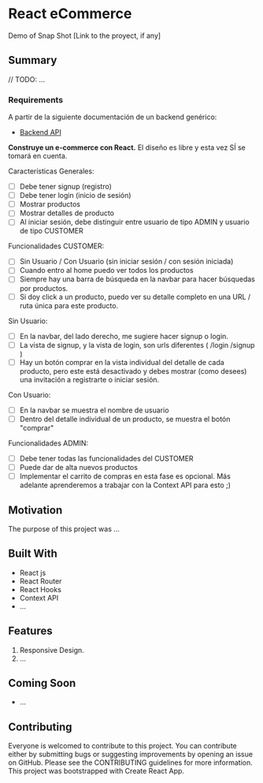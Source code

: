 # React eCommerce

Demo of Snap Shot [Link to the proyect, if any]

## Summary

// TODO:
...

### Requirements

A partir de la siguiente documentación de un backend genérico:

- [Backend API](https://ecomerce-master.herokuapp.com/docs)

**Construye un e-commerce con React.**
El diseño es libre y esta vez SÍ se tomará en cuenta.

Características Generales:

- [ ] Debe tener signup (registro)
- [ ] Debe tener login (inicio de sesión)
- [ ] Mostrar productos
- [ ] Mostrar detalles de producto
- [ ] Al iniciar sesión, debe distinguir entre usuario de tipo ADMIN y usuario de tipo CUSTOMER

Funcionalidades CUSTOMER:

- [ ] Sin Usuario / Con Usuario (sin iniciar sesión / con sesión iniciada)
- [ ] Cuando entro al home puedo ver todos los productos
- [ ] Siempre hay una barra de búsqueda en la navbar para hacer búsquedas por productos.
- [ ] Si doy click a un producto, puedo ver su detalle completo en una URL / ruta única para este producto.

Sin Usuario:

- [ ] En la navbar, del lado derecho, me sugiere hacer signup o login.
- [ ] La vista de signup, y la vista de login, son urls diferentes ( /login /signup )
- [ ] Hay un botón comprar en la vista individual del detalle de cada producto, pero este está desactivado y debes mostrar (como desees) una invitación a registrarte o iniciar sesión.

Con Usuario:

- [ ] En la navbar se muestra el nombre de usuario
- [ ] Dentro del detalle individual de un producto, se muestra el botón "comprar"

Funcionalidades ADMIN:

- [ ] Debe tener todas las funcionalidades del CUSTOMER
- [ ] Puede dar de alta nuevos productos
- [ ] Implementar el carrito de compras en esta fase es opcional. Más adelante aprenderemos a trabajar con la Context API para esto ;)

## Motivation

The purpose of this project was ...

## Built With

- React js
- React Router
- React Hooks
- Context API
- ...

## Features

1. Responsive Design.
2. ...

## Coming Soon

- ...

## Contributing

Everyone is welcomed to contribute to this project. You can contribute either by submitting bugs or suggesting improvements by opening an issue on GitHub. Please see the CONTRIBUTING guidelines for more information.
This project was bootstrapped with Create React App.
